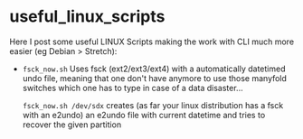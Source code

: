 # useful_linux_scripts
Here I post some useful LINUX Scripts making the work with CLI much more easier (eg Debian > Stretch):

* `fsck_now.sh` 
  Uses fsck (ext2/ext3/ext4) with a automatically datetimed undo file, meaning that one don't have anymore to use those manyfold switches which one has to type in case of a data disaster...
 
  ` fsck_now.sh /dev/sdx ` creates (as far your linux distribution has a fsck with an e2undo) an e2undo file with current datetime and tries to recover the given partition 
